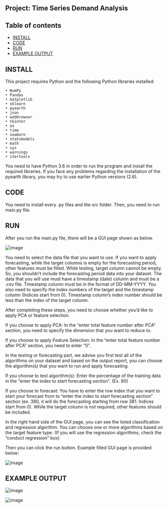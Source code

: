 ## Project: Time Series Demand Analysis
## Table of contents
* [INSTALL](#INSTALL)
* [CODE](#CODE)
* [RUN](#RUN)
* [EXAMPLE OUTPUT](#EXAMPLE-OUTPUT)

## INSTALL
This project requires Python and the following Python libraries installed:
    
    • NumPy
    • Pandas    
    • matplotlib
    • sklearn
    • pyearth
    • json
    • webbrowser
    • tkinter
    • os
    • time
    • seaborn
    • statsmodels
    • math
    • sys
    • warnings
    • itertools
You need to have Python 3.6 in order to run the program and install the required libraries. If you face any problems regarding the installation of the pyearth library, you may try to use earlier Python versions (2.6). 
	
## CODE
You need to install every .py files and the src folder. Then, you need to run main.py file. 
	
## RUN
After you run the main.py file, there will be a GUI page shown as below.

![image](https://user-images.githubusercontent.com/56449035/80843423-f409ca80-8c0c-11ea-89bc-dd7dd82faf4c.png)

 
You need to select the data file that you want to use. If you want to apply forecasting, while the target columns is empty for the forecasting period, other features must be filled. While testing, target column cannot be empty. So, you shouldn’t include the forecasting period data into your dataset. The data that you will use must have a timestamp (date) column and must be a .csv file. Timestamp column must be in the format of DD-MM-YYYY. You also need to specify the index numbers of the target and the timestamp column (Indices start from 0). Timestamp column’s index number should be less than the index of the target column. 

After completing these steps, you need to choose whether you’d like to apply PCA or feature selection.

If you choose to apply PCA: In the “enter total feature number after PCA” section, you need to specify the dimension that you want to reduce to.

If you choose to apply Feature Selection: In the “enter total feature number after PCA” section, you need to enter “0”. 

In the testing or forecasting part, we advise you first test all of the algorithms on your dataset and based on the output report, you can choose the algorithm(s) that you want to run and apply forecasting. 

If you choose to test algorithm(s): Enter the percentage of the training data in the “enter the index to start forecasting section”. (Ex. 80)

If you choose to forecast: You have to enter the row index that you want to start your forecast from to “enter the index to start forecasting section” section (ex. 380, it will do the forecasting starting from row 381. Indices start from 0). While the target column is not required, other features should be included. 

In the right hand side of the GUI page, you can see the listed classification and regression algorithm. You can choose one or more algorithms based on the target feature type. (If you will use the regression algorithms, check the “conduct regression” box)

Then you can click the run button. Example filled GUI page is provided below:

![image](https://user-images.githubusercontent.com/56449035/80843532-38956600-8c0d-11ea-9a12-5f6cd6be52eb.png)

## EXAMPLE OUTPUT


![image](https://user-images.githubusercontent.com/56449035/80843883-059fa200-8c0e-11ea-93ed-93bf72b9ed88.png)

![image](https://user-images.githubusercontent.com/56449035/80843956-341d7d00-8c0e-11ea-82ba-b93dea6d80d5.png)
